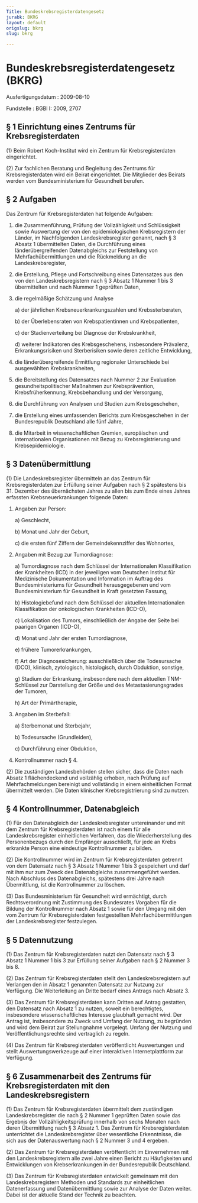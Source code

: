 ```yaml
---
Title: Bundeskrebsregisterdatengesetz
jurabk: BKRG
layout: default
origslug: bkrg
slug: bkrg

---
```


# Bundeskrebsregisterdatengesetz (BKRG)

Ausfertigungsdatum
:   2009-08-10

Fundstelle
:   BGBl I: 2009, 2707

## § 1 Einrichtung eines Zentrums für Krebsregisterdaten

(1) Beim Robert Koch-Institut wird ein Zentrum für Krebsregisterdaten
eingerichtet.

(2) Zur fachlichen Beratung und Begleitung des Zentrums für
Krebsregisterdaten wird ein Beirat eingerichtet. Die Mitglieder des
Beirats werden vom Bundesministerium für Gesundheit berufen.

## § 2 Aufgaben

Das Zentrum für Krebsregisterdaten hat folgende Aufgaben:

1.  die Zusammenführung, Prüfung der Vollzähligkeit und Schlüssigkeit
    sowie Auswertung der von den epidemiologischen Krebsregistern der
    Länder, im Nachfolgenden Landeskrebsregister genannt, nach § 3 Absatz
    1 übermittelten Daten, die Durchführung eines länderübergreifenden
    Datenabgleichs zur Feststellung von Mehrfachübermittlungen und die
    Rückmeldung an die Landeskrebsregister,


2.  die Erstellung, Pflege und Fortschreibung eines Datensatzes aus den
    von den Landeskrebsregistern nach § 3 Absatz 1 Nummer 1 bis 3
    übermittelten und nach Nummer 1 geprüften Daten,


3.  die regelmäßige Schätzung und Analyse

    a)  der jährlichen Krebsneuerkrankungszahlen und Krebssterberaten,


    b)  der Überlebensraten von Krebspatientinnen und Krebspatienten,


    c)  der Stadienverteilung bei Diagnose der Krebskrankheit,


    d)  weiterer Indikatoren des Krebsgeschehens, insbesondere Prävalenz,
        Erkrankungsrisiken und Sterberisiken sowie deren zeitliche
        Entwicklung,





4.  die länderübergreifende Ermittlung regionaler Unterschiede bei
    ausgewählten Krebskrankheiten,


5.  die Bereitstellung des Datensatzes nach Nummer 2 zur Evaluation
    gesundheitspolitischer Maßnahmen zur Krebsprävention,
    Krebsfrüherkennung, Krebsbehandlung und der Versorgung,


6.  die Durchführung von Analysen und Studien zum Krebsgeschehen,


7.  die Erstellung eines umfassenden Berichts zum Krebsgeschehen in der
    Bundesrepublik Deutschland alle fünf Jahre,


8.  die Mitarbeit in wissenschaftlichen Gremien, europäischen und
    internationalen Organisationen mit Bezug zu Krebsregistrierung und
    Krebsepidemiologie.

## § 3 Datenübermittlung

(1) Die Landeskrebsregister übermitteln an das Zentrum für
Krebsregisterdaten zur Erfüllung seiner Aufgaben nach § 2 spätestens
bis 31. Dezember des übernächsten Jahres zu allen bis zum Ende eines
Jahres erfassten Krebsneuerkrankungen folgende Daten:

1.  Angaben zur Person:

    a)  Geschlecht,


    b)  Monat und Jahr der Geburt,


    c)  die ersten fünf Ziffern der Gemeindekennziffer des Wohnortes,





2.  Angaben mit Bezug zur Tumordiagnose:

    a)  Tumordiagnose nach dem Schlüssel der Internationalen Klassifikation
        der Krankheiten (ICD) in der jeweiligen vom Deutschen Institut für
        Medizinische Dokumentation und Information im Auftrag des
        Bundesministeriums für Gesundheit herausgegebenen und vom
        Bundesministerium für Gesundheit in Kraft gesetzten Fassung,


    b)  Histologiebefund nach dem Schlüssel der aktuellen Internationalen
        Klassifikation der onkologischen Krankheiten (ICD-O),


    c)  Lokalisation des Tumors, einschließlich der Angabe der Seite bei
        paarigen Organen (ICD-O),


    d)  Monat und Jahr der ersten Tumordiagnose,


    e)  frühere Tumorerkrankungen,


    f)  Art der Diagnosesicherung: ausschließlich über die Todesursache (DCO),
        klinisch, zytologisch, histologisch, durch Obduktion, sonstige,


    g)  Stadium der Erkrankung, insbesondere nach dem aktuellen TNM-Schlüssel
        zur Darstellung der Größe und des Metastasierungsgrades der Tumoren,


    h)  Art der Primärtherapie,





3.  Angaben im Sterbefall:

    a)  Sterbemonat und Sterbejahr,


    b)  Todesursache (Grundleiden),


    c)  Durchführung einer Obduktion,





4.  Kontrollnummer nach § 4.




(2) Die zuständigen Landesbehörden stellen sicher, dass die Daten nach
Absatz 1 flächendeckend und vollzählig erhoben, nach Prüfung auf
Mehrfachmeldungen bereinigt und vollständig in einem einheitlichen
Format übermittelt werden. Die Daten klinischer Krebsregistrierung
sind zu nutzen.

## § 4 Kontrollnummer, Datenabgleich

(1) Für den Datenabgleich der Landeskrebsregister untereinander und
mit dem Zentrum für Krebsregisterdaten ist nach einem für alle
Landeskrebsregister einheitlichen Verfahren, das die Wiederherstellung
des Personenbezugs durch den Empfänger ausschließt, für jede an Krebs
erkrankte Person eine eindeutige Kontrollnummer zu bilden.

(2) Die Kontrollnummer wird im Zentrum für Krebsregisterdaten getrennt
von dem Datensatz nach § 3 Absatz 1 Nummer 1 bis 3 gespeichert und
darf mit ihm nur zum Zweck des Datenabgleichs zusammengeführt werden.
Nach Abschluss des Datenabgleichs, spätestens drei Jahre nach
Übermittlung, ist die Kontrollnummer zu löschen.

(3) Das Bundesministerium für Gesundheit wird ermächtigt, durch
Rechtsverordnung mit Zustimmung des Bundesrates Vorgaben für die
Bildung der Kontrollnummer nach Absatz 1 sowie für den Umgang mit den
vom Zentrum für Krebsregisterdaten festgestellten
Mehrfachübermittlungen der Landeskrebsregister festzulegen.

## § 5 Datennutzung

(1) Das Zentrum für Krebsregisterdaten nutzt den Datensatz nach § 3
Absatz 1 Nummer 1 bis 3 zur Erfüllung seiner Aufgaben nach § 2 Nummer
3 bis 8.

(2) Das Zentrum für Krebsregisterdaten stellt den Landeskrebsregistern
auf Verlangen den in Absatz 1 genannten Datensatz zur Nutzung zur
Verfügung. Die Weiterleitung an Dritte bedarf eines Antrags nach
Absatz 3.

(3) Das Zentrum für Krebsregisterdaten kann Dritten auf Antrag
gestatten, den Datensatz nach Absatz 1 zu nutzen, soweit ein
berechtigtes, insbesondere wissenschaftliches Interesse glaubhaft
gemacht wird. Der Antrag ist, insbesondere zu Zweck und Umfang der
Nutzung, zu begründen und wird dem Beirat zur Stellungnahme vorgelegt.
Umfang der Nutzung und Veröffentlichungsrechte sind vertraglich zu
regeln.

(4) Das Zentrum für Krebsregisterdaten veröffentlicht Auswertungen und
stellt Auswertungswerkzeuge auf einer interaktiven Internetplattform
zur Verfügung.

## § 6 Zusammenarbeit des Zentrums für Krebsregisterdaten mit den Landeskrebsregistern

(1) Das Zentrum für Krebsregisterdaten übermittelt dem zuständigen
Landeskrebsregister die nach § 2 Nummer 1 geprüften Daten sowie das
Ergebnis der Vollzähligkeitsprüfung innerhalb von sechs Monaten nach
deren Übermittlung nach § 3 Absatz 1. Das Zentrum für
Krebsregisterdaten unterrichtet die Landeskrebsregister über
wesentliche Erkenntnisse, die sich aus der Datenauswertung nach § 2
Nummer 3 und 4 ergeben.

(2) Das Zentrum für Krebsregisterdaten veröffentlicht im Einvernehmen
mit den Landeskrebsregistern alle zwei Jahre einen Bericht zu
Häufigkeiten und Entwicklungen von Krebserkrankungen in der
Bundesrepublik Deutschland.

(3) Das Zentrum für Krebsregisterdaten entwickelt gemeinsam mit den
Landeskrebsregistern Methoden und Standards zur einheitlichen
Datenerfassung und Datenübermittlung sowie zur Analyse der Daten
weiter. Dabei ist der aktuelle Stand der Technik zu beachten.

